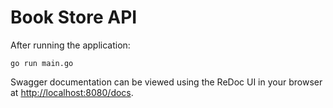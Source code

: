 # Book Store API


After running the application:

```
go run main.go
```

Swagger documentation can be viewed using the ReDoc UI in your browser at [http://localhost:8080/docs](http://localhost:8080/docs).